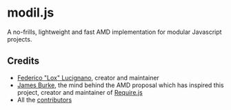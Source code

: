 modil.js
=========

A no-frills, lightweight and fast AMD implementation for modular Javascript projects.

Credits
-------

*	[Federico "Lox" Lucignano](https://plus.google.com/117046182016070432246 "Google profile"), creator and maintainer
*	[James Burke](https://github.com/jrburke), the mind behind the AMD proposal which has inspired this project, creator and maintainer of [Require.js](http://requirejs.org/)
*	All the [contributors](http://github.com/federico-lox/modil.js/contributors "modil.js contributors at GitHub")